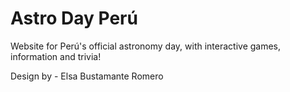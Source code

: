 # Astro Day Perú

Website for Perú's official astronomy day, with interactive games, information and trivia!

Design by - Elsa Bustamante Romero
